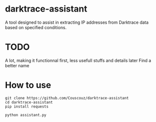 # darktrace-assistant

A tool designed to assist in extracting IP addresses from Darktrace data based on specified conditions.

# TODO

A lot, making it functionnal first, less usefull stuffs and details later
Find a better name

# How to use

```
git clone https://github.com/Couscouz/darktrace-assistant
cd darktrace-assistant
pip install requests

python assistant.py
```
